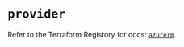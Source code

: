 # `provider`

Refer to the Terraform Registory for docs: [`azurerm`](https://registry.terraform.io/providers/hashicorp/azurerm/3.85.0/docs).
